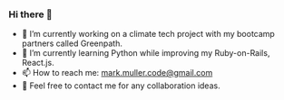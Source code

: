 ### Hi there 👋

- 🔭 I’m currently working on a climate tech project with my bootcamp partners called Greenpath.
- 🌱 I’m currently learning Python while improving my Ruby-on-Rails, React.js.
- 📫 How to reach me: mark.muller.code@gmail.com
- 💬 Feel free to contact me for any collaboration ideas.
  
<!--
**Marko-polo-code/Marko-polo-code** is a ✨ _special_ ✨ repository because its `README.md` (this file) appears on your GitHub profile.

Here are some ideas to get you started:

- 👯 I’m looking to collaborate on ...
- 🤔 I’m looking for help with ...
-  Ask me about ...
- 😄 Pronouns: ...
- ⚡ Fun fact: ...
-->
